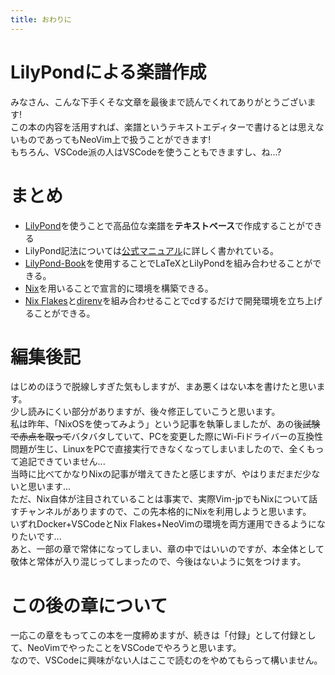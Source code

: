 ```yaml
---
title: おわりに
---
```


# LilyPondによる楽譜作成

みなさん、こんな下手くそな文章を最後まで読んでくれてありがとうございます!  
この本の内容を活用すれば、楽譜というテキストエディターで書けるとは思えないものであってもNeoVim上で扱うことができます!  
もちろん、VSCode派の人はVSCodeを使うこともできますし、ね...?

# まとめ

- [LilyPond](https://lilypond.org)を使うことで高品位な楽譜を**テキストベース**で作成することができる
- LilyPond記法については[公式マニュアル](https://lilypond.org/manuals.ja.html)に詳しく書かれている。
- [LilyPond-Book](https://lilypond.org/doc/v2.24/Documentation/usage/lilypond_002dbook)を使用することでLaTeXとLilyPondを組み合わせることができる。
- [Nix](https://nixos.org/)を用いることで宣言的に環境を構築できる。
- [Nix Flakes](https://nixos.wiki/wiki/Flakes)と[direnv](https://github.com/direnv/direnv)を組み合わせることでcdするだけで開発環境を立ち上げることができる。

# 編集後記

はじめのほうで脱線しすぎた気もしますが、まあ悪くはない本を書けたと思います。  
少し読みにくい部分がありますが、後々修正していこうと思います。  
私は昨年、「NixOSを使ってみよう」という記事を執筆しましたが、あの後~~試験で赤点を取って~~バタバタしていて、PCを変更した際にWi-Fiドライバーの互換性問題が生じ、LinuxをPCで直接実行できなくなってしまいましたので、全くもって追記できていません...  
当時に比べてかなりNixの記事が増えてきたと感じますが、やはりまだまだ少ないと思います...  
ただ、Nix自体が注目されていることは事実で、実際Vim-jpでもNixについて話すチャンネルがありますので、この先本格的にNixを利用しようと思います。  
いずれDocker+VSCodeとNix Flakes+NeoVimの環境を両方運用できるようになりたいです...  
あと、一部の章で常体になってしまい、章の中ではいいのですが、本全体として敬体と常体が入り混じってしまったので、今後はないように気をつけます。

# この後の章について

一応この章をもってこの本を一度締めますが、続きは「付録」として付録として、NeoVimでやったことをVSCodeでやろうと思います。  
なので、VSCodeに興味がない人はここで読むのをやめてもらって構いません。
